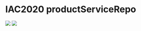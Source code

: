 # IAC2020 productServiceRepo
![](https://github.com/MaxStolktirbig/IAC2020/workflows/Development%20Build/badge.svg)
![](https://github.com/MaxStolktirbig/IAC2020/workflows/Master%20Build/badge.svg)
